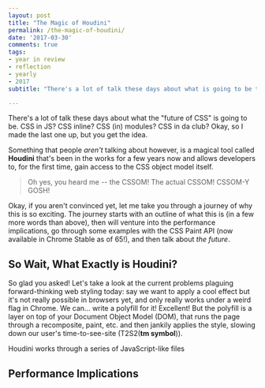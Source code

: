 ```yaml
---
layout: post
title: "The Magic of Houdini"
permalink: /the-magic-of-houdini/
date: '2017-03-30'
comments: true
tags:
- year in review
- reflection
- yearly
- 2017
subtitle: "There's a lot of talk these days about what is going to be the future of CSS. My hot take: it's Houdini; a tool that allows us to access the CSS object model and invent reusable styles for browsers!"

---
```


<style>
</style>

There's a lot of talk these days about what the "future of CSS" is going to be. CSS in JS? CSS inline? CSS (in) modules? CSS in da club? Okay, so I made the last one up, but you get the idea. 

Something that people *aren't* talking about however, is a magical tool called **Houdini** that's been in the works for a few years now and allows developers to, for the first time, gain access to the CSS object model itself.

> Oh yes, you heard me -- the CSSOM! The actual CSSOM! CSSOM-Y GOSH!

Okay, if you aren't convinced yet, let me take you through a journey of why this is so exciting. The journey starts with an outline of what this is (in a few more words than above), then will venture into the performance implications, go through some examples with the CSS Paint API (now available in Chrome Stable as of 65!), and then talk about *the future*.

## So Wait, What Exactly is Houdini?

So glad you asked! Let's take a look at the current problems plaguing forward-thinking web styling today: say we want to apply a cool effect but it's not really possible in browsers yet, and only really works under a weird flag in Chrome. We can... write a polyfill for it! Excellent! But the polyfill is a layer on top of your Document Object Model (DOM), that runs the page through a recomposite, paint, etc. and then jankily applies the style, slowing down our user's time-to-see-site (T2S2(__tm symbol__)).



Houdini works through a series of JavaScript-like files

## Performance Implications